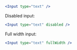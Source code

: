 ```jsx harmony
<Input type="text" />
```

Disabled input:

```jsx harmony
<Input type="text" disabled />
```

Full width input:

```jsx harmony
<Input type="text" fullWidth />
```
